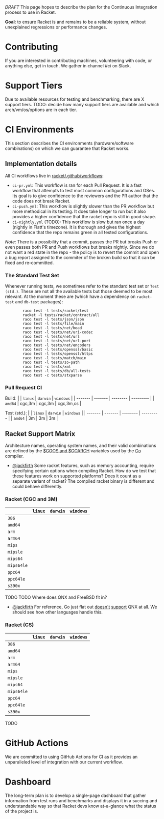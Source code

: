 *DRAFT*
This page hopes to describe the plan for the Continuous Integration process to use in Racket.

**Goal**: to ensure Racket is and remains to be a reliable system, without unexplained regressions or performance changes.

# Contributing

If you are interested in contributing machines, volunteering with code, or anything else, get in touch. We gather in channel #ci on Slack.

# Support Tiers

Due to available resources for testing and benchmarking, there are X support tiers. 
TODO: decide how many support tiers are available and which arch/vm/os/options are in each tier.

# CI Environments

This section describes the CI environments (hardware/software combinations) on which we can guarantee that Racket works.

## Implementation details

All CI workflows live in [racket/.github/workflows](https://github.com/racket/racket/tree/master/.github/workflows):

* `ci-pr.yml`: This workflow is ran for each Pull Request. It is a fast workflow that attempts to test most common configurations and OSes. Its goal is to give confidence to the reviewers and the PR author that the code does not break Racket.
* `ci-push.yml`: This workflow is slightly slower than the PR workflow but more methodical in its testing. It does take longer to run but it also provides a higher confidence that the racket repo is still in good shape.
* `ci-nightly.yml` (TODO): This workflow is slow but ran once a day (nightly in Flatt's timezone). It is thorough and gives the highest confidence that the repo remains green in all tested configurations.

*Note*: There is a possibility that a commit, passes the PR but breaks Push or even passes both PR and Push workflows but breaks nightly. Since we do not want a red state in the repo - the policy is to revert the commit and open a bug report assigned to the commiter of the broken build so that it can be fixed and re-committed.

### The Standard Test Set

Whenever running tests, we sometimes refer to the standard test set or `Test (std.)`. These are not all the available tests but those deemed to be most relevant. At the moment these are (which have a dependency on `racket-test` and `db-test` packages):

```
        raco test -l tests/racket/test
        racket -l tests/racket/contract/all
        raco test -l tests/json/json
        raco test -l tests/file/main
        raco test -l tests/net/head
        raco test -l tests/net/uri-codec
        raco test -l tests/net/url
        raco test -l tests/net/url-port
        raco test -l tests/net/encoders
        raco test -l tests/openssl/basic
        raco test -l tests/openssl/https
        raco test -l tests/match/main
        raco test -l tests/zo-path
        raco test -c tests/xml
        raco test -l tests/db/all-tests
        raco test -c tests/stxparse
```

### Pull Request CI

Build:
|         | `linux` | `darwin` | `windows` |
| ------- | ------- | -------- | --------- |
| `amd64` | cgc,3m  | cgc,3m   | cgc,3m,cs | 

Test (std.):
|         | `linux` | `darwin` | `windows` |
| ------- | ------- | -------- | --------- |
| `amd64` |   3m    |    3m    |     3m    | 

## Racket Support Matrix

Architecture names, operating system names, and their valid combinations are defined by the [$GOOS and $GOARCH](https://golang.org/doc/install/source#environment) variables used by the [Go](https://golang.org/) compiler.

- [@jackfirth](https://github.com/jackfirth) Some racket features, such as memory accounting, require specifying certain options when compiling Racket. How do we test that these features work on supported platforms? Does it count as a separate variant of racket? The compiled racket binary is different and could behave differently.

### Racket (CGC and 3M)

|      | `linux` | `darwin` | `windows` |
| ---- | ----- | ------ | ------- |
| `386`  |       |        |         |
| `amd64` | | | | 
| `arm` | | | |
| `arm64` | | | |
| `mips` | | | |
| `mipsle` | | | |
| `mips64` | | | |
| `mips64le` | | | |
| `ppc64` | | | |
| `ppc64le` | | | |
| `s390x` | | | |

TODO
TODO Where does QNX and FreeBSD fit in?

- [@jackfirth](https://github.com/jackfirth) For reference, Go just flat out [doesn't](https://github.com/golang/go/issues/23633) [support](https://github.com/golang/go/issues/12045) QNX at all. We should see how other languages handle this.

### Racket (CS)

|      | `linux` | `darwin` | `windows` |
| ---- | ----- | ------ | ------- |
| `386`  |       |        |         |
| `amd64` | | | | 
| `arm` | | | |
| `arm64` | | | |
| `mips` | | | |
| `mipsle` | | | |
| `mips64` | | | |
| `mips64le` | | | |
| `ppc64` | | | |
| `ppc64le` | | | |
| `s390x` | | | |

TODO

# GitHub Actions

We are committed to using GitHub Actions for CI as it provides an unparalleled level of integration with our current workflow.

# Dashboard

The long-term plan is to develop a single-page dashboard that gather information from test runs and benchmarks and displays it in a succing and understandable way so that Racket devs know at-a-glance what the status of the project is.